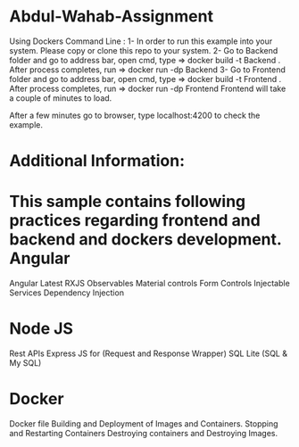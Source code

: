 # Abdul-Wahab-Assignment

Using Dockers Command Line : 
1- In order to run this example into your system. Please copy or clone this repo to your system. 
2- Go to Backend folder and go to address bar, open cmd, type 
=> docker build -t Backend .
After process completes, run 
=> docker run -dp Backend
3- Go to Frontend folder and go to address bar, open cmd, type 
=> docker build -t Frontend .
After process completes, run 
=> docker run -dp Frontend
Frontend will take a couple of minutes to load.

After a few minutes go to browser, type localhost:4200 to check the example.


Additional Information: 
=======================
This sample contains following practices regarding frontend and backend and dockers development.
Angular 
=======
Angular Latest
RXJS 
Observables 
Material controls 
Form Controls 
Injectable Services 
Dependency Injection

Node JS 
=======
Rest APIs 
Express JS for (Request and Response Wrapper)
SQL Lite (SQL & My SQL)


Docker
=======
Docker file
Building and Deployment of Images and Containers.
Stopping and Restarting Containers
Destroying containers and Destroying Images.

